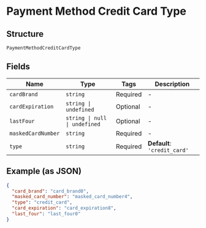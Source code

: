 
# Payment Method Credit Card Type

## Structure

`PaymentMethodCreditCardType`

## Fields

| Name | Type | Tags | Description |
|  --- | --- | --- | --- |
| `cardBrand` | `string` | Required | - |
| `cardExpiration` | `string \| undefined` | Optional | - |
| `lastFour` | `string \| null \| undefined` | Optional | - |
| `maskedCardNumber` | `string` | Required | - |
| `type` | `string` | Required | **Default**: `'credit_card'` |

## Example (as JSON)

```json
{
  "card_brand": "card_brand0",
  "masked_card_number": "masked_card_number4",
  "type": "credit_card",
  "card_expiration": "card_expiration8",
  "last_four": "last_four0"
}
```

